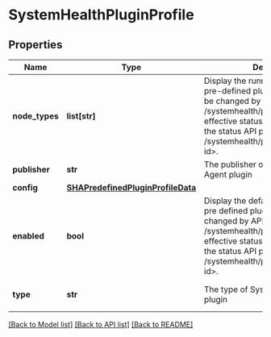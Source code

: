 # SystemHealthPluginProfile

## Properties
Name | Type | Description | Notes
------------ | ------------- | ------------- | -------------
**node_types** | **list[str]** | Display the running node types of pre-defined plugin. The config can be changed by API /systemhealth/profiles. To see the effective status on given node, use the status API per node /systemhealth/plugins/status/&lt;node-id&gt;.  | [optional] 
**publisher** | **str** | The publisher of System Health Agent plugin | [optional] 
**config** | [**SHAPredefinedPluginProfileData**](SHAPredefinedPluginProfileData.md) |  | [optional] 
**enabled** | **bool** | Display the default on-off switch of pre defined plugin. The config can be changed by API /systemhealth/profiles. To see the effective status on given node, use the status API per node /systemhealth/plugins/status/&lt;node-id&gt;.  | [optional] 
**type** | **str** | The type of System Health Agent plugin | [optional] [default to 'NETWORK']

[[Back to Model list]](../README.md#documentation-for-models) [[Back to API list]](../README.md#documentation-for-api-endpoints) [[Back to README]](../README.md)

